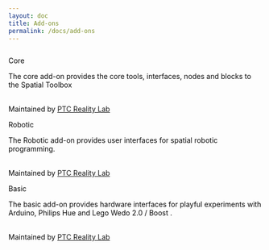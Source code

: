 ```yaml
---
layout: doc
title: Add-ons
permalink: /docs/add-ons
---
```


 <link rel="stylesheet" href="bulma.css">
<style>
    .box:hover {background: rgba(0.9,0.9,0.9,0.04);}
</style>

<section class="section">
    <div class="container">
        <div class="columns is-vcentered is-centered is-multiline ">
            <div class="tile">
            <a href="https://github.com/ptcrealitylab/vuforia-spatial-core-addon/" style="text-decoration: none; color: #0a0a0a;">
                    <div class="tile is-parent">
                        <article class="tile is-child box">
                            <p class="title">Core</p>
                            <p class="subtitle">The core add-on provides the core tools, interfaces, nodes and blocks to the Spatial
                                Toolbox</p>
                            <p class="content" ><br>Maintained by <a href="https://github.com/ptcrealitylab" style="text-decoration: underline;">PTC Reality
                                Lab</a></p>
                        </article>
                    </div>
            </a>
            <a href="https://github.com/ptcrealitylab/vuforia-spatial-robotic-addon" style="text-decoration: none; color: #0a0a0a;">
                    <div class="tile is-parent">
                        <article class="tile is-child box">
                            <p class="title">Robotic</p>
                            <p class="subtitle">The Robotic add-on provides user interfaces for spatial robotic programming.</p>
                            <p class="content" ><br>Maintained by <a href="https://github.com/ptcrealitylab" style="text-decoration: underline;">PTC Reality
                                Lab</a></p>
                        </article>
                    </div>
            </a>
            <a href="https://github.com/ptcrealitylab/vuforia-spatial-basic-interfaces-addon" style="text-decoration: none; color: #0a0a0a;">
                    <div class="tile is-parent">
                    <article class="tile is-child box">
                        <p class="title">Basic</p>
                        <p class="subtitle">The basic add-on provides hardware interfaces for playful experiments with Arduino, Philips Hue and Lego Wedo 2.0 / Boost .</p>
                        <p class="content" ><br>Maintained by <a href="https://github.com/ptcrealitylab" style="text-decoration: underline;">PTC Reality
                            Lab</a></p>
                    </article>
                </div>
        </a>
            </div>
        </div>
    </div>
</section>


